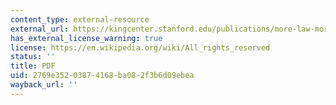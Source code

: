 ```yaml
---
content_type: external-resource
external_url: https://kingcenter.stanford.edu/publications/more-law-more-measuring-legal-reform-peoples-republic-china
has_external_license_warning: true
license: https://en.wikipedia.org/wiki/All_rights_reserved
status: ''
title: PDF
uid: 2769e352-0387-4168-ba08-2f3b6d09ebea
wayback_url: ''
---
```

